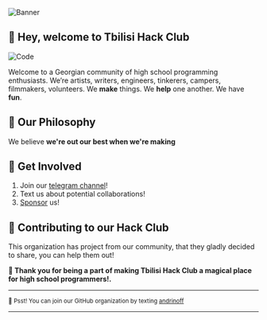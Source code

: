![Banner](https://i.imgur.com/8JWS55z_d.webp?maxwidth=760&fidelity=grand)

## :wave: Hey, welcome to Tbilisi Hack Club 

![Code](https://cdn.prod.website-files.com/5bb2d180c43612d267c85ce4/67f49a74cfcc6549290499cc_20%20Best%20Programming%20Languages%20for%20Kids.jpg)

Welcome to a Georgian community of high school programming enthusiasts. We’re artists, writers, engineers, tinkerers, campers, filmmakers, volunteers. We **make** things. We **help** one another. We have **fun**. 

## 🚢 Our Philosophy

We believe **we're out our best when we're making**



## 🌈 Get Involved

1. Join our [telegram channel](https://t.me/tbilisihc)!
2. Text us about potential collaborations!
3. [Sponsor](https://patreon.com/tbilisihc) us!

## 🦦 Contributing to our Hack Club

This organization has project from our community, that they gladly decided to share, you can help them out!

**💖 Thank you for being a part of making Tbilisi Hack Club a magical place for high school programmers!.** 

---
 
<sub>🤫 Psst! You can join our GitHub organization by texting [andrinoff](https://linktr.ee/andrinoff)</sub>

---
